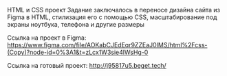 HTML и CSS проект
Задание заключалось в переносе дизайна сайта из Figma в HTML, стилизация его с помощью CSS, масштабирование под экраны ноутбука, телефона и другие размеры

Ссылка на проект в Figma: https://www.figma.com/file/AOKabCJEdEqr9ZZEaJ0IMS/html%2Fcss-(Copy)?node-id=0%3A1&t=zLcx1W3sie4lWsHg-0


Ссылка на готовый проект: http://j95817u5.beget.tech/

